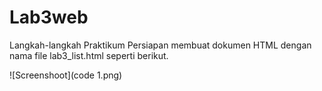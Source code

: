 # Lab3web

Langkah-langkah Praktikum
Persiapan membuat dokumen HTML dengan nama file lab3_list.html seperti berikut.

![Screenshoot](code 1.png)

